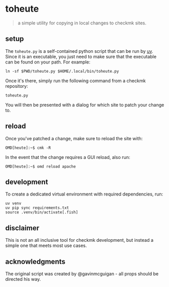 # toheute

> a simple utility for copying in local changes to checkmk sites.

## setup

The `toheute.py` is a self-contained python script that can be run by [uv](). Since it is an executable, you just need to make sure that the executable can be found on your path. For example:

```console
ln -sf $PWD/toheute.py $HOME/.local/bin/toheute.py
```

Once it's there, simply run the following command from a checkmk repository:

```console
toheute.py
```

You will then be presented with a dialog for which site to patch your change to.

## reload

Once you've patched a change, make sure to reload the site with:

```console
OMD[heute]:~$ cmk -R
```

In the event that the change requires a GUI reload, also run:

```console
OMD[heute]:~$ omd reload apache
```

## development

To create a dedicated virtual environment with required dependencies, run:

```console
uv venv
uv pip sync requirements.txt
source .venv/bin/activate[.fish]
```

## disclaimer

This is not an all inclusive tool for checkmk development, but instead a simple one that meets most use cases.

## acknowledgments

The original script was created by @gavinmcguigan - all props should be directed his way.
